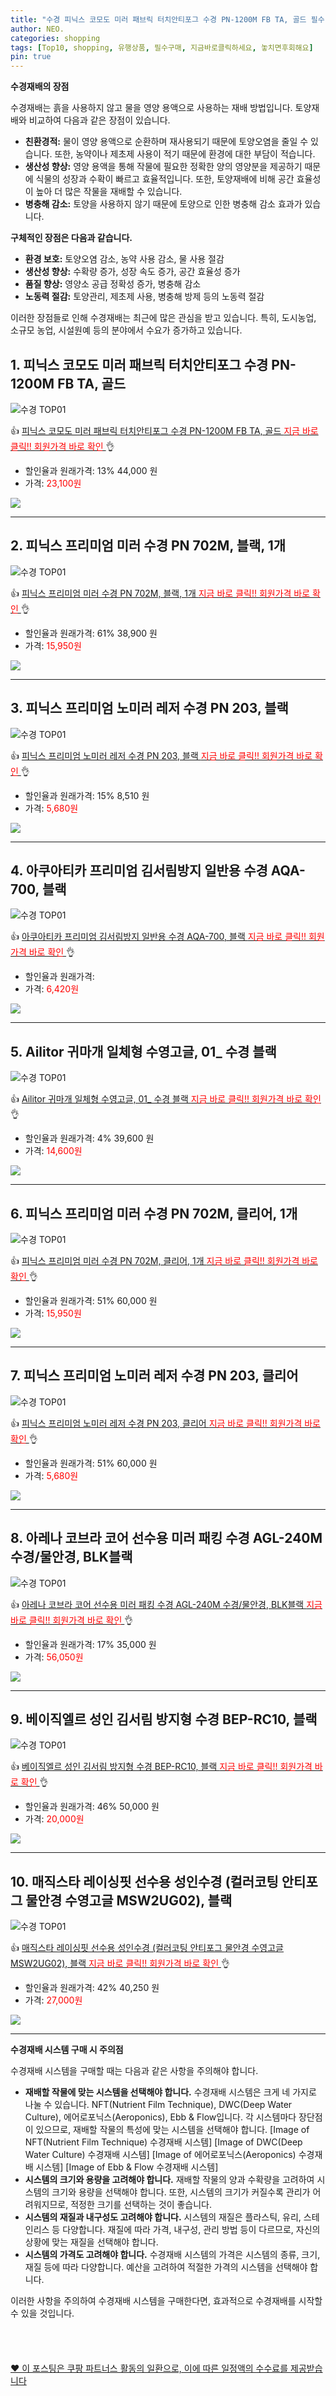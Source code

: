 ```yaml
---
title: "수경 피닉스 코모도 미러 패브릭 터치안티포그 수경 PN-1200M FB TA, 골드 필수 필요 추천 제품 비교 최저 가격 비교 장점 구매 후기 구매평"
author: NEO.
categories: shopping
tags: [Top10, shopping, 유행상품, 필수구매, 지금바로클릭하세요, 놓치면후회해요]
pin: true
---
```

**수경재배의 장점**

수경재배는 흙을 사용하지 않고 물을 영양 용액으로 사용하는 재배 방법입니다. 토양재배와 비교하여 다음과 같은 장점이 있습니다.

* **친환경적:** 물이 영양 용액으로 순환하며 재사용되기 때문에 토양오염을 줄일 수 있습니다. 또한, 농약이나 제초제 사용이 적기 때문에 환경에 대한 부담이 적습니다.
* **생산성 향상:** 영양 용액을 통해 작물에 필요한 정확한 양의 영양분을 제공하기 때문에 식물의 성장과 수확이 빠르고 효율적입니다. 또한, 토양재배에 비해 공간 효율성이 높아 더 많은 작물을 재배할 수 있습니다.
* **병충해 감소:** 토양을 사용하지 않기 때문에 토양으로 인한 병충해 감소 효과가 있습니다.

**구체적인 장점은 다음과 같습니다.**

* **환경 보호:** 토양오염 감소, 농약 사용 감소, 물 사용 절감
* **생산성 향상:** 수확량 증가, 성장 속도 증가, 공간 효율성 증가
* **품질 향상:** 영양소 공급 정확성 증가, 병충해 감소
* **노동력 절감:** 토양관리, 제초제 사용, 병충해 방제 등의 노동력 절감

이러한 장점들로 인해 수경재배는 최근에 많은 관심을 받고 있습니다. 특히, 도시농업, 소규모 농업, 시설원예 등의 분야에서 수요가 증가하고 있습니다.

   

## 1. 피닉스 코모도 미러 패브릭 터치안티포그 수경 PN-1200M FB TA, 골드

![수경 TOP01](https://thumbnail9.coupangcdn.com/thumbnails/remote/490x490ex/image/vendor_inventory/3101/e3b81b7da64cfb394a3a4f2ace047c63d3cc65728629f9f0370afb5b7e51.jpg)


👍 [피닉스 코모도 미러 패브릭 터치안티포그 수경 PN-1200M FB TA, 골드 <font color=red> 지금 바로 클릭!! 회원가격 바로 확인 </font> ](https://link.coupang.com/re/AFFSDP?lptag=AF3617701&subid=GithubCoopas&pageKey=7508252695&traceid=V0-153&itemId=20051294537&vendorItemId=87418049290) 👌 


- 할인율과 원래가격: 13%  44,000   원
- 가격: <span style='color:red'>23,100원</span>

[![](/discount_price.png)](https://link.coupang.com/re/AFFSDP?lptag=AF3617701&subid=GithubCoopas&pageKey=7508252695&traceid=V0-153&itemId=20051294537&vendorItemId=87418049290)

---


   

## 2. 피닉스 프리미엄 미러 수경 PN 702M, 블랙, 1개

![수경 TOP01](https://thumbnail9.coupangcdn.com/thumbnails/remote/490x490ex/image/retail/images/108406060288920-b568c6e7-f6d1-4a5a-995a-549372b0c026.jpg)


👍 [피닉스 프리미엄 미러 수경 PN 702M, 블랙, 1개 <font color=red> 지금 바로 클릭!! 회원가격 바로 확인 </font> ](https://link.coupang.com/re/AFFSDP?lptag=AF3617701&subid=GithubCoopas&pageKey=27471710&traceid=V0-153&itemId=105730084&vendorItemId=3203260513) 👌 


- 할인율과 원래가격: 61%  38,900   원
- 가격: <span style='color:red'>15,950원</span>

[![](/discount_price.png)](https://link.coupang.com/re/AFFSDP?lptag=AF3617701&subid=GithubCoopas&pageKey=27471710&traceid=V0-153&itemId=105730084&vendorItemId=3203260513)

---


   

## 3. 피닉스 프리미엄 노미러 레저 수경 PN 203, 블랙

![수경 TOP01](https://thumbnail10.coupangcdn.com/thumbnails/remote/490x490ex/image/retail/images/97350347042576-0f19d09a-d0e2-4213-a143-3ad0c9fbbf37.jpg)


👍 [피닉스 프리미엄 노미러 레저 수경 PN 203, 블랙 <font color=red> 지금 바로 클릭!! 회원가격 바로 확인 </font> ](https://link.coupang.com/re/AFFSDP?lptag=AF3617701&subid=GithubCoopas&pageKey=27471776&traceid=V0-153&itemId=105730265&vendorItemId=3203260693) 👌 


- 할인율과 원래가격: 15%  8,510   원
- 가격: <span style='color:red'>5,680원</span>

[![](/discount_price.png)](https://link.coupang.com/re/AFFSDP?lptag=AF3617701&subid=GithubCoopas&pageKey=27471776&traceid=V0-153&itemId=105730265&vendorItemId=3203260693)

---


   

## 4. 아쿠아티카 프리미엄 김서림방지 일반용 수경 AQA-700, 블랙

![수경 TOP01](https://thumbnail8.coupangcdn.com/thumbnails/remote/490x490ex/image/retail/images/4280229719004234-2e00bd4e-ad3b-4a0c-ad00-e8954f14db28.png)


👍 [아쿠아티카 프리미엄 김서림방지 일반용 수경 AQA-700, 블랙 <font color=red> 지금 바로 클릭!! 회원가격 바로 확인 </font> ](https://link.coupang.com/re/AFFSDP?lptag=AF3617701&subid=GithubCoopas&pageKey=158928246&traceid=V0-153&itemId=456637632&vendorItemId=4132729174) 👌 


- 할인율과 원래가격: 
- 가격: <span style='color:red'>6,420원</span>

[![](/discount_price.png)](https://link.coupang.com/re/AFFSDP?lptag=AF3617701&subid=GithubCoopas&pageKey=158928246&traceid=V0-153&itemId=456637632&vendorItemId=4132729174)

---


   

## 5. Ailitor 귀마개 일체형 수영고글, 01_ 수경 블랙

![수경 TOP01](https://thumbnail7.coupangcdn.com/thumbnails/remote/490x490ex/image/vendor_inventory/5f09/b5f5178eefefcbab06b824e59906c48880a4fbe92cb6bb1bf6554035d63d.jpg)


👍 [Ailitor 귀마개 일체형 수영고글, 01_ 수경 블랙 <font color=red> 지금 바로 클릭!! 회원가격 바로 확인 </font> ](https://link.coupang.com/re/AFFSDP?lptag=AF3617701&subid=GithubCoopas&pageKey=7313090830&traceid=V0-153&itemId=18739389061&vendorItemId=85913220877) 👌 


- 할인율과 원래가격: 4%  39,600   원
- 가격: <span style='color:red'>14,600원</span>

[![](/discount_price.png)](https://link.coupang.com/re/AFFSDP?lptag=AF3617701&subid=GithubCoopas&pageKey=7313090830&traceid=V0-153&itemId=18739389061&vendorItemId=85913220877)

---


   

## 6. 피닉스 프리미엄 미러 수경 PN 702M, 클리어, 1개

![수경 TOP01](https://thumbnail9.coupangcdn.com/thumbnails/remote/490x490ex/image/retail/images/112653564704422-620e4eea-a49f-458c-a61c-921d73282ecb.jpg)


👍 [피닉스 프리미엄 미러 수경 PN 702M, 클리어, 1개 <font color=red> 지금 바로 클릭!! 회원가격 바로 확인 </font> ](https://link.coupang.com/re/AFFSDP?lptag=AF3617701&subid=GithubCoopas&pageKey=27471710&traceid=V0-153&itemId=105730091&vendorItemId=3203260529) 👌 


- 할인율과 원래가격: 51%  60,000   원
- 가격: <span style='color:red'>15,950원</span>

[![](/discount_price.png)](https://link.coupang.com/re/AFFSDP?lptag=AF3617701&subid=GithubCoopas&pageKey=27471710&traceid=V0-153&itemId=105730091&vendorItemId=3203260529)

---


   

## 7. 피닉스 프리미엄 노미러 레저 수경 PN 203, 클리어

![수경 TOP01](https://thumbnail10.coupangcdn.com/thumbnails/remote/490x490ex/image/retail/images/96089955228903-f559dc49-9604-4090-a09a-000836fe6909.jpg)


👍 [피닉스 프리미엄 노미러 레저 수경 PN 203, 클리어 <font color=red> 지금 바로 클릭!! 회원가격 바로 확인 </font> ](https://link.coupang.com/re/AFFSDP?lptag=AF3617701&subid=GithubCoopas&pageKey=27471776&traceid=V0-153&itemId=105730271&vendorItemId=3203260698) 👌 


- 할인율과 원래가격: 51%  60,000   원
- 가격: <span style='color:red'>5,680원</span>

[![](/discount_price.png)](https://link.coupang.com/re/AFFSDP?lptag=AF3617701&subid=GithubCoopas&pageKey=27471776&traceid=V0-153&itemId=105730271&vendorItemId=3203260698)

---


   

## 8. 아레나 코브라 코어 선수용 미러 패킹 수경 AGL-240M 수경/물안경, BLK블랙

![수경 TOP01](https://thumbnail9.coupangcdn.com/thumbnails/remote/490x490ex/image/vendor_inventory/09a7/7ecb82ecd6bcb3f68eb6a85f9998e125a2804d9d06d27ae1c69a848f7d8e.jpg)


👍 [아레나 코브라 코어 선수용 미러 패킹 수경 AGL-240M 수경/물안경, BLK블랙 <font color=red> 지금 바로 클릭!! 회원가격 바로 확인 </font> ](https://link.coupang.com/re/AFFSDP?lptag=AF3617701&subid=GithubCoopas&pageKey=6364827285&traceid=V0-153&itemId=13453695063&vendorItemId=3311137204) 👌 


- 할인율과 원래가격: 17%  35,000   원
- 가격: <span style='color:red'>56,050원</span>

[![](/discount_price.png)](https://link.coupang.com/re/AFFSDP?lptag=AF3617701&subid=GithubCoopas&pageKey=6364827285&traceid=V0-153&itemId=13453695063&vendorItemId=3311137204)

---


   

## 9. 베이직엘르 성인 김서림 방지형 수경 BEP-RC10, 블랙

![수경 TOP01](https://thumbnail6.coupangcdn.com/thumbnails/remote/490x490ex/image/retail/images/2018/08/27/13/4/004d468a-98d0-4991-ad7e-2bca90246e46.jpg)


👍 [베이직엘르 성인 김서림 방지형 수경 BEP-RC10, 블랙 <font color=red> 지금 바로 클릭!! 회원가격 바로 확인 </font> ](https://link.coupang.com/re/AFFSDP?lptag=AF3617701&subid=GithubCoopas&pageKey=127318976&traceid=V0-153&itemId=375391290&vendorItemId=3909688853) 👌 


- 할인율과 원래가격: 46%  50,000   원
- 가격: <span style='color:red'>20,000원</span>

[![](/discount_price.png)](https://link.coupang.com/re/AFFSDP?lptag=AF3617701&subid=GithubCoopas&pageKey=127318976&traceid=V0-153&itemId=375391290&vendorItemId=3909688853)

---


   

## 10. 매직스타 레이싱핏 선수용 성인수경 (컬러코팅 안티포그 물안경 수영고글 MSW2UG02), 블랙

![수경 TOP01](https://thumbnail10.coupangcdn.com/thumbnails/remote/490x490ex/image/vendor_inventory/5923/cbba382289faa8ac94d3189276315816e74bc2b6eebf9fbff3e4732c13bf.png)


👍 [매직스타 레이싱핏 선수용 성인수경 (컬러코팅 안티포그 물안경 수영고글 MSW2UG02), 블랙 <font color=red> 지금 바로 클릭!! 회원가격 바로 확인 </font> ](https://link.coupang.com/re/AFFSDP?lptag=AF3617701&subid=GithubCoopas&pageKey=7510616536&traceid=V0-153&itemId=19678680581&vendorItemId=86784105848) 👌 


- 할인율과 원래가격: 42%  40,250   원
- 가격: <span style='color:red'>27,000원</span>

[![](/discount_price.png)](https://link.coupang.com/re/AFFSDP?lptag=AF3617701&subid=GithubCoopas&pageKey=7510616536&traceid=V0-153&itemId=19678680581&vendorItemId=86784105848)

---
**수경재배 시스템 구매 시 주의점**

수경재배 시스템을 구매할 때는 다음과 같은 사항을 주의해야 합니다.

* **재배할 작물에 맞는 시스템을 선택해야 합니다.** 수경재배 시스템은 크게 네 가지로 나눌 수 있습니다. NFT(Nutrient Film Technique), DWC(Deep Water Culture), 에어로포닉스(Aeroponics), Ebb & Flow입니다. 각 시스템마다 장단점이 있으므로, 재배할 작물의 특성에 맞는 시스템을 선택해야 합니다.
[Image of NFT(Nutrient Film Technique) 수경재배 시스템]
[Image of DWC(Deep Water Culture) 수경재배 시스템]
[Image of 에어로포닉스(Aeroponics) 수경재배 시스템]
[Image of Ebb & Flow 수경재배 시스템]
* **시스템의 크기와 용량을 고려해야 합니다.** 재배할 작물의 양과 수확량을 고려하여 시스템의 크기와 용량을 선택해야 합니다. 또한, 시스템의 크기가 커질수록 관리가 어려워지므로, 적정한 크기를 선택하는 것이 좋습니다.
* **시스템의 재질과 내구성도 고려해야 합니다.** 시스템의 재질은 플라스틱, 유리, 스테인리스 등 다양합니다. 재질에 따라 가격, 내구성, 관리 방법 등이 다르므로, 자신의 상황에 맞는 재질을 선택해야 합니다.
* **시스템의 가격도 고려해야 합니다.** 수경재배 시스템의 가격은 시스템의 종류, 크기, 재질 등에 따라 다양합니다. 예산을 고려하여 적절한 가격의 시스템을 선택해야 합니다.

이러한 사항을 주의하여 수경재배 시스템을 구매한다면, 효과적으로 수경재배를 시작할 수 있을 것입니다.<br><br><br><br><br> [ ❤  이 포스팅은 쿠팡 파트너스 활동의 일환으로, 이에 따른 일정액의 수수료를 제공받습니다](https://link.coupang.com/a/bcEFyh)